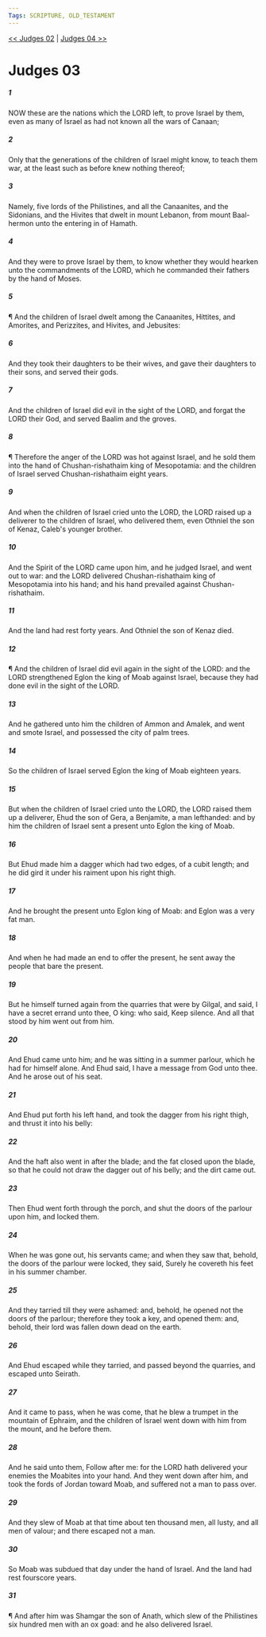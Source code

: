 ```yaml
---
Tags: SCRIPTURE, OLD_TESTAMENT
---
```


[<< Judges 02](OLD_TESTAMENT/07_Judges/Judges_02.md) | [Judges 04 >>](OLD_TESTAMENT/07_Judges/Judges_04.md)

# Judges 03

##### 1
 NOW these are the nations which the LORD left, to prove Israel by them, even as many of Israel as had not known all the wars of Canaan;
##### 2
 Only that the generations of the children of Israel might know, to teach them war, at the least such as before knew nothing thereof;
##### 3
 Namely, five lords of the Philistines, and all the Canaanites, and the Sidonians, and the Hivites that dwelt in mount Lebanon, from mount Baal-hermon unto the entering in of Hamath.
##### 4
 And they were to prove Israel by them, to know whether they would hearken unto the commandments of the LORD, which he commanded their fathers by the hand of Moses.
##### 5
 ¶ And the children of Israel dwelt among the Canaanites, Hittites, and Amorites, and Perizzites, and Hivites, and Jebusites:
##### 6
 And they took their daughters to be their wives, and gave their daughters to their sons, and served their gods.
##### 7
 And the children of Israel did evil in the sight of the LORD, and forgat the LORD their God, and served Baalim and the groves.
##### 8
 ¶ Therefore the anger of the LORD was hot against Israel, and he sold them into the hand of Chushan-rishathaim king of Mesopotamia: and the children of Israel served Chushan-rishathaim eight years.
##### 9
 And when the children of Israel cried unto the LORD, the LORD raised up a deliverer to the children of Israel, who delivered them, even Othniel the son of Kenaz, Caleb's younger brother.
##### 10
 And the Spirit of the LORD came upon him, and he judged Israel, and went out to war: and the LORD delivered Chushan-rishathaim king of Mesopotamia into his hand; and his hand prevailed against Chushan-rishathaim.
##### 11
 And the land had rest forty years.  And Othniel the son of Kenaz died.
##### 12
 ¶ And the children of Israel did evil again in the sight of the LORD: and the LORD strengthened Eglon the king of Moab against Israel, because they had done evil in the sight of the LORD.
##### 13
 And he gathered unto him the children of Ammon and Amalek, and went and smote Israel, and possessed the city of palm trees.
##### 14
 So the children of Israel served Eglon the king of Moab eighteen years.
##### 15
 But when the children of Israel cried unto the LORD, the LORD raised them up a deliverer, Ehud the son of Gera, a Benjamite, a man lefthanded: and by him the children of Israel sent a present unto Eglon the king of Moab.
##### 16
 But Ehud made him a dagger which had two edges, of a cubit length; and he did gird it under his raiment upon his right thigh.
##### 17
 And he brought the present unto Eglon king of Moab: and Eglon was a very fat man.
##### 18
 And when he had made an end to offer the present, he sent away the people that bare the present.
##### 19
 But he himself turned again from the quarries that were by Gilgal, and said, I have a secret errand unto thee, O king: who said, Keep silence.  And all that stood by him went out from him.
##### 20
 And Ehud came unto him; and he was sitting in a summer parlour, which he had for himself alone.  And Ehud said, I have a message from God unto thee.  And he arose out of his seat.
##### 21
 And Ehud put forth his left hand, and took the dagger from his right thigh, and thrust it into his belly:
##### 22
 And the haft also went in after the blade; and the fat closed upon the blade, so that he could not draw the dagger out of his belly; and the dirt came out.
##### 23
 Then Ehud went forth through the porch, and shut the doors of the parlour upon him, and locked them.
##### 24
 When he was gone out, his servants came; and when they saw that, behold, the doors of the parlour were locked, they said, Surely he covereth his feet in his summer chamber.
##### 25
 And they tarried till they were ashamed: and, behold, he opened not the doors of the parlour; therefore they took a key, and opened them: and, behold, their lord was fallen down dead on the earth.
##### 26
 And Ehud escaped while they tarried, and passed beyond the quarries, and escaped unto Seirath.
##### 27
 And it came to pass, when he was come, that he blew a trumpet in the mountain of Ephraim, and the children of Israel went down with him from the mount, and he before them.
##### 28
 And he said unto them, Follow after me: for the LORD hath delivered your enemies the Moabites into your hand.  And they went down after him, and took the fords of Jordan toward Moab, and suffered not a man to pass over.
##### 29
 And they slew of Moab at that time about ten thousand men, all lusty, and all men of valour; and there escaped not a man.
##### 30
 So Moab was subdued that day under the hand of Israel.  And the land had rest fourscore years.
##### 31
 ¶ And after him was Shamgar the son of Anath, which slew of the Philistines six hundred men with an ox goad: and he also delivered Israel.
